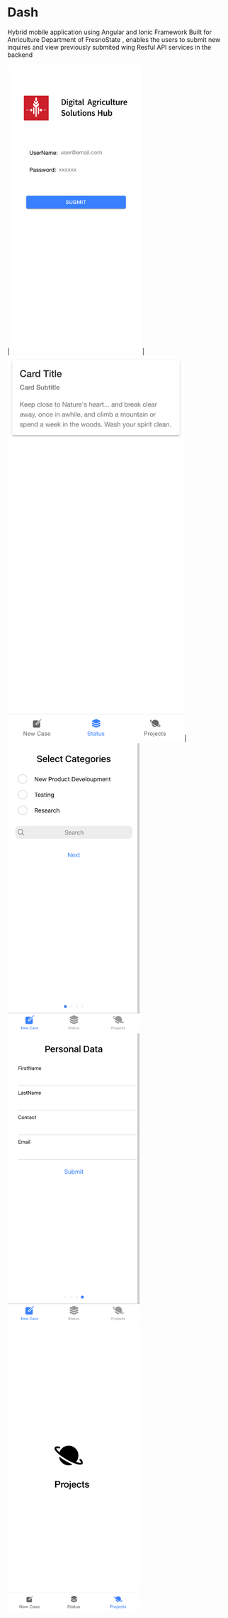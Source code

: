 # Dash
Hybrid mobile application using Angular and Ionic Framework
Built for Anriculture Department of FresnoState , enables the users to submit new inquires and view previously submited wing Resful API services in the backend

|<img src="https://github.com/tharunmarella/Dash/blob/main/screenshots/1.png" width="300" />|<img src="https://github.com/tharunmarella/Dash/blob/main/screenshots/2.png" width="400" />|
<img src="https://github.com/tharunmarella/Dash/blob/main/screenshots/3.png" width="300" />
<img src="https://github.com/tharunmarella/Dash/blob/main/screenshots/4.png" width="300" />
<img src="https://github.com/tharunmarella/Dash/blob/main/screenshots/5.png" width="300" />


